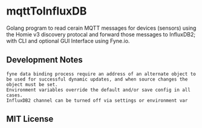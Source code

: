 # mqttToInfluxDB

Golang program to read cerain MQTT messages for devices (sensors) using the Homie v3 discovery protocal and forward those messages to InfluxDB2; with CLI and optional GUI Interface using Fyne.io.

## Development Notes
	fyne data binding process require an address of an alternate object to be used for successful dynamic updates, and when source changes the object must be set.
	Environment variables override the default and/or save config in all cases.
	InfluxDB2 channel can be turned off via settings or environment var

## MIT License
	